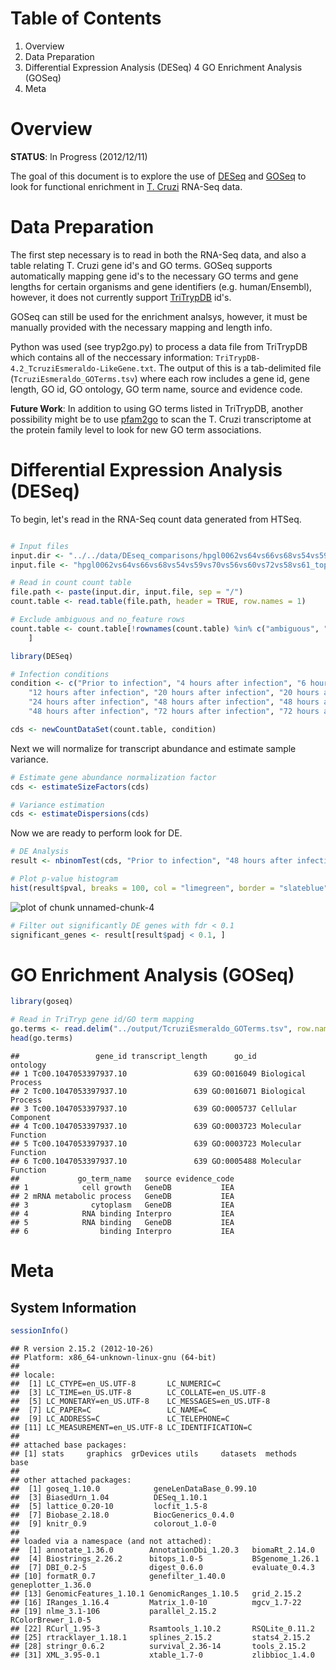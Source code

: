 Table of Contents
=================

1. Overview
2. Data Preparation
3. Differential Expression Analysis (DESeq)
4  GO Enrichment Analysis (GOSeq)
5. Meta

Overview
========

**STATUS**: In Progress (2012/12/11)

The goal of this document is to explore the use of [DESeq](http://www-huber.embl.de/users/anders/DESeq/)
and [GOSeq](http://www.bioconductor.org/packages/release/bioc/html/goseq.html)
to look for functional enrichment in [T. Cruzi](http://en.wikipedia.org/wiki/Trypanosoma_cruzi)
RNA-Seq data.

Data Preparation
================

The first step necessary is to read in both the RNA-Seq data, and also a table
relating T. Cruzi gene id's and GO terms. GOSeq supports automatically mapping
gene id's to the necessary GO terms and gene lengths for certain organisms and
gene identifiers (e.g. human/Ensembl), however, it does not currently support
[TriTrypDB](http://tritrypdb.org/tritrypdb/) id's.

GOSeq can still be used for the enrichment analsys, however, it must be manually
provided with the necessary mapping and length info.

Python was used (see tryp2go.py) to process a data file from TriTrypDB which
contains all of the neccessary information: `TriTrypDB-4.2_TcruziEsmeraldo-LikeGene.txt`.
The output of this is a tab-delimited file (`TcruziEsmeraldo_GOTerms.tsv`) where
each row includes a gene id, gene length, GO id, GO ontology, GO term name, source
and evidence code.

**Future Work**: In addition to using GO terms listed in TriTrypDB, another
possibility might be to use [pfam2go](http://www.geneontology.org/external2go/pfam2go)
to scan the T. Cruzi transcriptome at the protein family level to look for new
GO term associations.

Differential Expression Analysis (DESeq)
========================================

To begin, let's read in the RNA-Seq count data generated from HTSeq.


```r

# Input files
input.dir <- "../../data/DEseq_comparisons/hpgl0062vs64vs66vs68vs54vs59vs70vs56vs60vs72vs58vs61_tophatv2.0.3_deseq_esmer_oneloci"
input.file <- "hpgl0062vs64vs66vs68vs54vs59vs70vs56vs60vs72vs58vs61_tophatv2.0.3_deseq_esmer_oneloci.counttable.sorted"

# Read in count count table
file.path <- paste(input.dir, input.file, sep = "/")
count.table <- read.table(file.path, header = TRUE, row.names = 1)

# Exclude ambiguous and no_feature rows
count.table <- count.table[!rownames(count.table) %in% c("ambiguous", "no_feature"), 
    ]
```



```r
library(DESeq)
```



```r
# Infection conditions
condition <- c("Prior to infection", "4 hours after infection", "6 hours after infection", 
    "12 hours after infection", "20 hours after infection", "20 hours after infection", 
    "24 hours after infection", "48 hours after infection", "48 hours after infection", 
    "48 hours after infection", "72 hours after infection", "72 hours after infection")

cds <- newCountDataSet(count.table, condition)
```


Next we will normalize for transcript abundance and estimate sample variance.


```r
# Estimate gene abundance normalization factor
cds <- estimateSizeFactors(cds)

# Variance estimation
cds <- estimateDispersions(cds)
```


Now we are ready to perform look for DE.


```r
# DE Analysis
result <- nbinomTest(cds, "Prior to infection", "48 hours after infection")

# Plot p-value histogram
hist(result$pval, breaks = 100, col = "limegreen", border = "slateblue", main = "DESeq p-value Histogram")
```

![plot of chunk unnamed-chunk-4](figure/unnamed-chunk-4.png) 



```r
# Filter out significantly DE genes with fdr < 0.1
significant_genes <- result[result$padj < 0.1, ]
```


GO Enrichment Analysis (GOSeq)
==============================

```r
library(goseq)
```



```r
# Read in TriTryp gene id/GO term mapping
go.terms <- read.delim("../output/TcruziEsmeraldo_GOTerms.tsv", row.names = NULL)
head(go.terms)
```

```
##                 gene_id transcript_length      go_id           ontology
## 1 Tc00.1047053397937.10               639 GO:0016049 Biological Process
## 2 Tc00.1047053397937.10               639 GO:0016071 Biological Process
## 3 Tc00.1047053397937.10               639 GO:0005737 Cellular Component
## 4 Tc00.1047053397937.10               639 GO:0003723 Molecular Function
## 5 Tc00.1047053397937.10               639 GO:0003723 Molecular Function
## 6 Tc00.1047053397937.10               639 GO:0005488 Molecular Function
##             go_term_name   source evidence_code
## 1            cell growth   GeneDB           IEA
## 2 mRNA metabolic process   GeneDB           IEA
## 3              cytoplasm   GeneDB           IEA
## 4            RNA binding Interpro           IEA
## 5            RNA binding   GeneDB           IEA
## 6                binding Interpro           IEA
```


Meta
====

System Information
------------------

```r
sessionInfo()
```

```
## R version 2.15.2 (2012-10-26)
## Platform: x86_64-unknown-linux-gnu (64-bit)
## 
## locale:
##  [1] LC_CTYPE=en_US.UTF-8       LC_NUMERIC=C              
##  [3] LC_TIME=en_US.UTF-8        LC_COLLATE=en_US.UTF-8    
##  [5] LC_MONETARY=en_US.UTF-8    LC_MESSAGES=en_US.UTF-8   
##  [7] LC_PAPER=C                 LC_NAME=C                 
##  [9] LC_ADDRESS=C               LC_TELEPHONE=C            
## [11] LC_MEASUREMENT=en_US.UTF-8 LC_IDENTIFICATION=C       
## 
## attached base packages:
## [1] stats     graphics  grDevices utils     datasets  methods   base     
## 
## other attached packages:
##  [1] goseq_1.10.0            geneLenDataBase_0.99.10
##  [3] BiasedUrn_1.04          DESeq_1.10.1           
##  [5] lattice_0.20-10         locfit_1.5-8           
##  [7] Biobase_2.18.0          BiocGenerics_0.4.0     
##  [9] knitr_0.9               colorout_1.0-0         
## 
## loaded via a namespace (and not attached):
##  [1] annotate_1.36.0        AnnotationDbi_1.20.3   biomaRt_2.14.0        
##  [4] Biostrings_2.26.2      bitops_1.0-5           BSgenome_1.26.1       
##  [7] DBI_0.2-5              digest_0.6.0           evaluate_0.4.3        
## [10] formatR_0.7            genefilter_1.40.0      geneplotter_1.36.0    
## [13] GenomicFeatures_1.10.1 GenomicRanges_1.10.5   grid_2.15.2           
## [16] IRanges_1.16.4         Matrix_1.0-10          mgcv_1.7-22           
## [19] nlme_3.1-106           parallel_2.15.2        RColorBrewer_1.0-5    
## [22] RCurl_1.95-3           Rsamtools_1.10.2       RSQLite_0.11.2        
## [25] rtracklayer_1.18.1     splines_2.15.2         stats4_2.15.2         
## [28] stringr_0.6.2          survival_2.36-14       tools_2.15.2          
## [31] XML_3.95-0.1           xtable_1.7-0           zlibbioc_1.4.0
```


